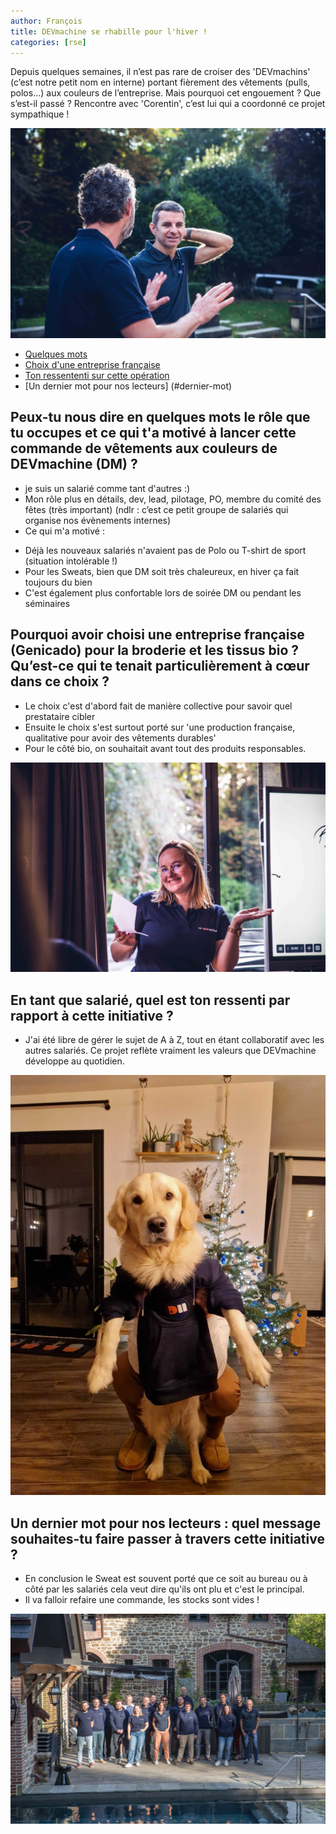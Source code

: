 ```yaml
---
author: François
title: DEVmachine se rhabille pour l'hiver !
categories: [rse]
---
```


Depuis quelques semaines, il n’est pas rare de croiser des 'DEVmachins' (c’est notre petit nom en interne) portant fièrement des vêtements (pulls, polos…) aux couleurs de l’entreprise. Mais pourquoi cet engouement ? Que s’est-il passé ?
Rencontre avec 'Corentin', c’est lui qui a coordonné ce projet sympathique !

![Marc et Bjorn portant des polos floqués DEVmachine](/assets/images/website/page-blog/dm-se-rhabille/salarie-polo-1.jpg)

- [Quelques mots](#role)
- [Choix d'une entreprise française](#genicado)
- [Ton ressententi sur cette opération](#initiative)
- [Un dernier mot pour nos lecteurs] (#dernier-mot)

## Peux-tu nous dire en quelques mots le rôle que tu occupes et ce qui t'a motivé à lancer cette commande de vêtements aux couleurs de DEVmachine (DM) ?  <a class="anchor" name="role"></a>

* je suis un salarié comme tant d'autres :)
* Mon rôle plus en détails, dev, lead, pilotage, PO, membre du comité des fêtes (très important) (ndlr : c’est ce petit groupe de salariés qui organise nos évènements internes)
* Ce qui m'a motivé :
- Déjà les nouveaux salariés n'avaient pas de Polo ou T-shirt de sport (situation intolérable !)
- Pour les Sweats, bien que DM soit très chaleureux, en hiver ça fait toujours du bien
- C'est également plus confortable lors de soirée DM ou pendant les séminaires


## Pourquoi avoir choisi une entreprise française (Genicado) pour la broderie et les tissus bio ? Qu’est-ce qui te tenait particulièrement à cœur dans ce choix ?  <a class="anchor" name="genicado"></a>
* Le choix c'est d'abord fait de manière collective pour savoir quel prestataire cibler
* Ensuite le choix s'est surtout porté sur 'une production française, qualitative pour avoir des vêtements durables'
* Pour le côté bio, on souhaitait avant tout des produits responsables.

![Océane avec son polo DEVmachine](/assets/images/website/page-blog/dm-se-rhabille/salarie-polo-2.jpg)


## En tant que salarié, quel est ton ressenti par rapport à cette initiative ? <a class="anchor" name="initiative"></a>
* J'ai été libre de gérer le sujet de A à Z, tout en étant collaboratif avec les autres salariés. Ce projet reflète vraiment les valeurs que DEVmachine développe au quotidien.

![Sean le chien portant un polo DEVmachine](/assets/images/website/page-blog/dm-se-rhabille/sean.jpg)


## Un dernier mot pour nos lecteurs : quel message souhaites-tu faire passer à travers cette initiative ? <a class="anchor" name="dernier-mot"></a>
* En conclusion le Sweat est souvent porté que ce soit au bureau ou à côté par les salariés cela veut dire qu'ils ont plu et c'est le principal.
* Il va falloir refaire une commande, les stocks sont vides !

![L'équipe DEVmachine au complet](/assets/images/website/page-blog/dm-se-rhabille/equipeDM.jpg)
